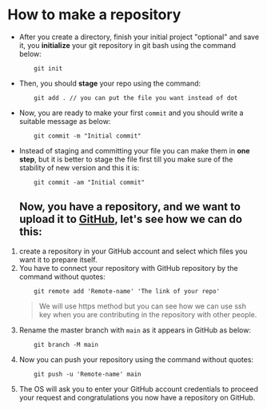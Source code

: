 # How to make a repository
- After you create a directory, finish your initial project "optional" and save it, you **initialize** your git repository in git bash using the command below:
	```git
		git init
	```
- Then, you should **stage** your repo using the command:
	```git
		git add . // you can put the file you want instead of dot
	```
- Now, you are ready to make your first `commit` and you should write a suitable message as below:
	```git
		git commit -m "Initial commit"
	```
- Instead of staging and committing your file you can make them in **one step**, but it is better to stage the file first till you make sure of the stability of new version and this it is:
	```git
		git commit -am "Initial commit"
	```
	## Now, you have a repository, and we want to upload it to [GitHub](https://github.com/), let's see how we can do this:
1. create a repository in your GitHub account and select which files you want it to prepare itself.
2. You have to connect your repository with GitHub repository by the command without quotes:
	```git
		git remote add 'Remote-name' 'The link of your repo'
	```
	> We will use https method but you can see how we can use ssh key when you are contributing in the repository with other people.
3. Rename the master branch with `main` as it appears in GitHub as below:
	```git
		git branch -M main
	```
4. Now you can push your repository using the command without quotes:
	```git
		git push -u 'Remote-name' main
	```
5. The OS will ask you to enter your GitHub account credentials to proceed your request and congratulations you now have a repository on GitHub.
